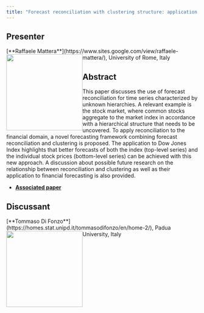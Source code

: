 ```yaml
---
title: "Forecast reconciliation with clustering structure: application to stock prices"
---
```


## Presenter

<div class = "figure">
[**Raffaele Mattera**](https://www.sites.google.com/view/raffaele-mattera/), University of Rome, Italy
<img src="/img/mattera.png"  width=200px height=200px style="float:left">
</div>

## Abstract

This paper discusses the use of forecast reconciliation for time series characterized by unknown hierarchies. A relevant example is the stock market, where common stocks aggregate to the market index in accordance with a hierarchical structure that needs to be uncovered. To apply reconciliation to the financial domain, a novel forecasting framework combining forecast reconciliation and clustering is proposed. The application to Dow Jones Index highlights that better forecasts of both the index (top-level series) and the individual stock prices (bottom-level series) can be achieved with this new approach. A discussion about possible future research on the relationship between reconciliation and clustering as well as their application to financial forecasting is also provided.

* [**Associated paper**](https://robjhyndman.com/publications/dow_hts.html)

## Discussant

<div class = "figure">
[**Tommaso Di Fonzo**](https://homes.stat.unipd.it/tommasodifonzo/en/home-2/), Padua University, Italy
<img src=/img/tommaso.png  width=200px height=200px style="float:left">
</div>

